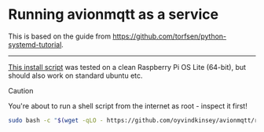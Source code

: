 # Running avionmqtt as a service

This is based on the guide from https://github.com/torfsen/python-systemd-tutorial.

---

[This install script](https://github.com/oyvindkinsey/avionmqtt/blob/main/resources/install.sh) was tested on a clean Raspberry Pi OS Lite (64-bit), but should also work on standard ubuntu etc.

> [!CAUTION]
> You're about to run a shell script from the internet as root - inspect it first!

```bash
sudo bash -c "$(wget -qLO - https://github.com/oyvindkinsey/avionmqtt/raw/main/resources/install.sh)"
 ```